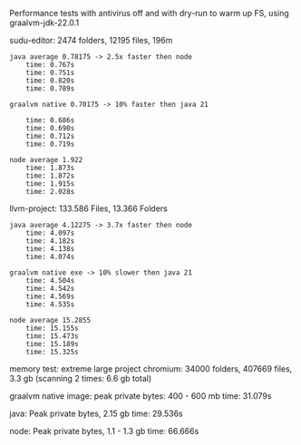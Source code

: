 Performance tests with antivirus off and with dry-run to warm up FS, using graalvm-jdk-22.0.1 

sudu-editor: 2474 folders, 12195 files, 196m 

    java average 0.78175 -> 2.5x faster then node
        time: 0.767s
        time: 0.751s
        time: 0.820s
        time: 0.789s

    graalvm native 0.70175 -> 10% faster then java 21 

        time: 0.686s
        time: 0.690s
        time: 0.712s
        time: 0.719s
    
    node average 1.922
        time: 1.873s
        time: 1.872s
        time: 1.915s
        time: 2.028s

llvm-project: 133.586 Files, 13.366 Folders

    java average 4.12275 -> 3.7x faster then node
        time: 4.097s
        time: 4.182s
        time: 4.138s
        time: 4.074s

    graalvm native exe -> 10% slower then java 21
        time: 4.504s
        time: 4.542s
        time: 4.569s
        time: 4.535s
    
    node average 15.2855
        time: 15.155s
        time: 15.473s
        time: 15.189s
        time: 15.325s


memory test: extreme large project 
  chromium: 34000 folders, 407669 files, 3.3 gb
  (scanning 2 times: 6.6 gb total)

graalvm native image:
    peak private bytes: 400 - 600 mb
    time: 31.079s

java:
    Peak private bytes, 2.15 gb
    time: 29.536s

node:
    Peak private bytes, 1.1 - 1.3 gb
    time: 66.666s 
